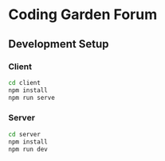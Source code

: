 # Coding Garden Forum

## Development Setup

### Client

```sh
cd client
npm install
npm run serve
```

### Server

```sh
cd server
npm install
npm run dev
```

